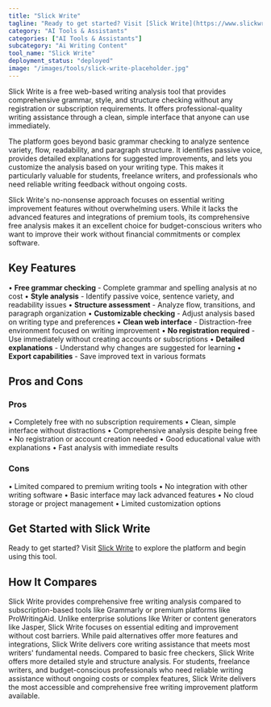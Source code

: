 ```yaml
---
title: "Slick Write"
tagline: "Ready to get started? Visit [Slick Write](https://www.slickwrite.com) to explore the platform and begin using this tool...."
category: "AI Tools & Assistants"
categories: ["AI Tools & Assistants"]
subcategory: "Ai Writing Content"
tool_name: "Slick Write"
deployment_status: "deployed"
image: "/images/tools/slick-write-placeholder.jpg"
---
```

Slick Write is a free web-based writing analysis tool that provides comprehensive grammar, style, and structure checking without any registration or subscription requirements. It offers professional-quality writing assistance through a clean, simple interface that anyone can use immediately.

The platform goes beyond basic grammar checking to analyze sentence variety, flow, readability, and paragraph structure. It identifies passive voice, provides detailed explanations for suggested improvements, and lets you customize the analysis based on your writing type. This makes it particularly valuable for students, freelance writers, and professionals who need reliable writing feedback without ongoing costs.

Slick Write's no-nonsense approach focuses on essential writing improvement features without overwhelming users. While it lacks the advanced features and integrations of premium tools, its comprehensive free analysis makes it an excellent choice for budget-conscious writers who want to improve their work without financial commitments or complex software.

## Key Features

• **Free grammar checking** - Complete grammar and spelling analysis at no cost
• **Style analysis** - Identify passive voice, sentence variety, and readability issues
• **Structure assessment** - Analyze flow, transitions, and paragraph organization
• **Customizable checking** - Adjust analysis based on writing type and preferences
• **Clean web interface** - Distraction-free environment focused on writing improvement
• **No registration required** - Use immediately without creating accounts or subscriptions
• **Detailed explanations** - Understand why changes are suggested for learning
• **Export capabilities** - Save improved text in various formats

## Pros and Cons

### Pros
• Completely free with no subscription requirements
• Clean, simple interface without distractions
• Comprehensive analysis despite being free
• No registration or account creation needed
• Good educational value with explanations
• Fast analysis with immediate results

### Cons
• Limited compared to premium writing tools
• No integration with other writing software
• Basic interface may lack advanced features
• No cloud storage or project management
• Limited customization options

## Get Started with Slick Write

Ready to get started? Visit [Slick Write](https://www.slickwrite.com) to explore the platform and begin using this tool.

## How It Compares

Slick Write provides comprehensive free writing analysis compared to subscription-based tools like Grammarly or premium platforms like ProWritingAid. Unlike enterprise solutions like Writer or content generators like Jasper, Slick Write focuses on essential editing and improvement without cost barriers. While paid alternatives offer more features and integrations, Slick Write delivers core writing assistance that meets most writers' fundamental needs. Compared to basic free checkers, Slick Write offers more detailed style and structure analysis. For students, freelance writers, and budget-conscious professionals who need reliable writing assistance without ongoing costs or complex features, Slick Write delivers the most accessible and comprehensive free writing improvement platform available.